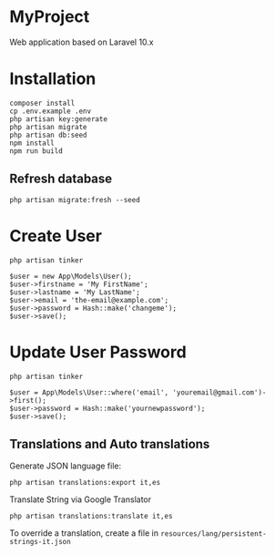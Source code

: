 # MyProject

Web application based on Laravel 10.x


# Installation

```
composer install
cp .env.example .env
php artisan key:generate
php artisan migrate
php artisan db:seed
npm install
npm run build
```

## Refresh database

```
php artisan migrate:fresh --seed
```


# Create User

```
php artisan tinker
```

```
$user = new App\Models\User();
$user->firstname = 'My FirstName';
$user->lastname = 'My LastName';
$user->email = 'the-email@example.com';
$user->password = Hash::make('changeme');
$user->save();
```


# Update User Password

```
php artisan tinker
```

```
$user = App\Models\User::where('email', 'youremail@gmail.com')->first();
$user->password = Hash::make('yournewpassword');
$user->save();
```

## Translations and Auto translations

Generate JSON language file:

```
php artisan translations:export it,es
```

Translate String via Google Translator 

```
php artisan translations:translate it,es
```

To override a translation, create a file in `resources/lang/persistent-strings-it.json`


